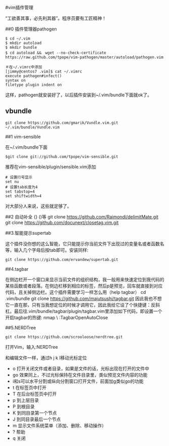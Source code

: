 #vim插件管理

“工欲善其事，必先利其器”。程序员要有工匠精神！

##0 插件管理器pathogen

	$ cd ~/.vim
	$ mkdir autoload
	$ mkdir bundle
	$ cd autoload &&　wget --no-check-certificate https://raw.github.com/tpope/vim-pathogen/master/autoload/pathogen.vim

	＃在~/.vimrc中添加
	[jimmy@centos7 .vim]$ cat ~/.vimrc 
	execute pathogen#infect()
	syntax on
	filetype plugin indent on

这样，pathogen就安装好了，以后插件安装到~/.vim/bundle下面就ok了。


## vbundle

	git clone https://github.com/gmarik/Vundle.vim.git ~/.vim/bundle/Vundle.vim

##1 vim-sensible
	
在~/.vim/bundle下面

	$git clone git://github.com/tpope/vim-sensible.git

推荐在vim-sensible/plugin/sensible.vim添加

	# 设置行号显示
	set nu
	# 设置tab长度为4
	set tabstop=4
	set shiftwidth=4

对大部分人来说，这些就足够了。

##2 自动补全 {} ()等
	git clone https://github.com/Raimondi/delimitMate.git
	git clone https://github.com/docunext/closetag.vim.git

##3.智能提示supertab

这个插件没你想的这么智能，它只能提示你当前文件下出现过的变量名或者函数名等，输入几个字母后按tab即可。安装同样:

	git clone https://github.com/ervandew/supertab.git

##4.tagbar

在侧边栏开一个窗口来显示当前文件的组织结构，我一般用来快速定位到我代码的某些函数或者段落。在侧边栏移到相应的标签，然后p是预览，回车就直接到对应代码，且关掉侧边栏。这个插件需要学习一样怎么用（help tagbar）
cd .vim/bundle
git clone https://github.com/majutsushi/tagbar.git
因此我也不想它一直在那，只有当我想定位的时候才调用它，因此我给它设了个快捷键：反斜杠。最后往.vim/bundle/tagbar/plugin/tagbar.vim里添加如下代码，即设置一个开启tagbar的热键:
nmap \ :TagbarOpenAutoClose<CR>


##5.NERDTree

	git clone https://github.com/scrooloose/nerdtree.git

打开Vim，输入:NERDTree

和编辑文件一样，通过h j k l移动光标定位

* o 打开关闭文件或者目录，如果是文件的话，光标出现在打开的文件中
* go 效果同上，不过光标保持在文件目录里，类似预览文件内容的功能
* i和s可以水平分割或纵向分割窗口打开文件，前面加g类似go的功能
* t 在标签页中打开
* T 在后台标签页中打开
* p 到上层目录
* P 到根目录
* K 到同目录第一个节点
* J 到同目录最后一个节点
* m 显示文件系统菜单（添加、删除、移动操作）
* ? 帮助
* q 关闭